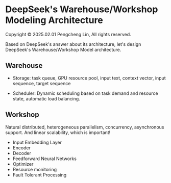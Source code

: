 # DeepSeek's Warehouse/Workshop Modeling Architecture

Copyright © 2025.02.01 Pengcheng Lin, All rights reserved.

Based on DeepSeek's answer about its architecture, 
let's design DeepSeek's Warehouse/Workshop Model architecture.

## Warehouse

- Storage: task queue, GPU resource pool, input text, context vector, input sequence, target sequence

- Scheduler: Dynamic scheduling based on task demand and resource state, automatic load balancing.

## Workshop

Natural distributed, heterogeneous parallelism, concurrency, asynchronous support. And linear scalability, which is important!

- Input Embedding Layer
- Encoder
- Decoder
- Feedforward Neural Networks
- Optimizer
- Resource monitoring
- Fault Tolerant Processing
  
